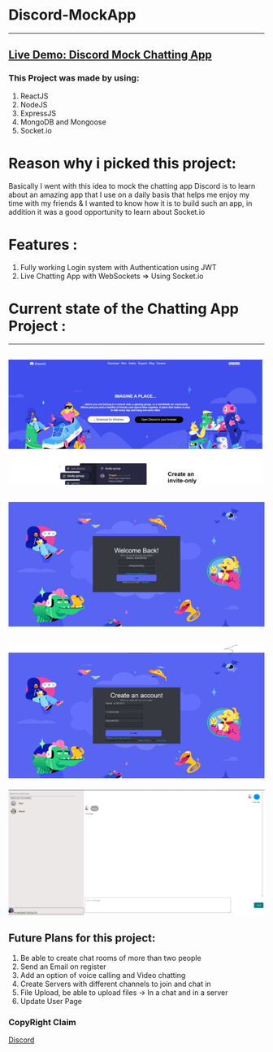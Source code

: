 # Discord-MockApp
---------------------
[Live Demo: Discord Mock Chatting App](https://discord-mock.herokuapp.com/)
------------------

### This Project was made by using:
1. ReactJS
2. NodeJS
3. ExpressJS
4. MongoDB and Mongoose
5. Socket.io



# Reason why i picked this project:
Basically I went with this idea to mock the chatting app Discord is to learn about an amazing app that I use on a daily basis that helps me enjoy my time with my friends & I wanted to know how it is to build such an app, in addition it was a good opportunity to learn about Socket.io



# Features :

1. Fully working Login system with Authentication using JWT
2. Live Chatting App with WebSockets => Using Socket.io

 

# Current state of the Chatting App Project :
---------------------------------
![HomePage](client/public/HomePage.jpg)
-------------------------------------
![Login](client/public/LoginPage.jpg)
------------------------------------
![Register](client/public/Register.jpg)
-------------------------------------
![Chat](client/public/Chat.jpg)

## Future Plans for this project:
1. Be able to create chat rooms  of more than two people
2. Send an Email on register
3. Add an option of voice calling and Video chatting
4. Create Servers with different channels to join and chat in
5. File Upload, be able to upload files -> In a chat and in a server
6. Update User Page

### CopyRight Claim

[Discord](https://discord.com/)

